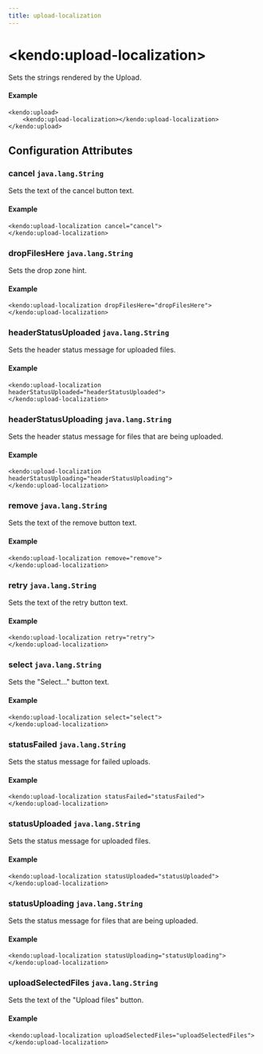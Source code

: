 ```yaml
---
title: upload-localization
---
```


# \<kendo:upload-localization\>

Sets the strings rendered by the Upload.

#### Example
    <kendo:upload>
        <kendo:upload-localization></kendo:upload-localization>
    </kendo:upload>

## Configuration Attributes

### cancel `java.lang.String`

Sets the text of the cancel button text.

#### Example
    <kendo:upload-localization cancel="cancel">
    </kendo:upload-localization>

### dropFilesHere `java.lang.String`

Sets the drop zone hint.

#### Example
    <kendo:upload-localization dropFilesHere="dropFilesHere">
    </kendo:upload-localization>

### headerStatusUploaded `java.lang.String`

Sets the header status message for uploaded files.

#### Example
    <kendo:upload-localization headerStatusUploaded="headerStatusUploaded">
    </kendo:upload-localization>

### headerStatusUploading `java.lang.String`

Sets the header status message for files that are being uploaded.

#### Example
    <kendo:upload-localization headerStatusUploading="headerStatusUploading">
    </kendo:upload-localization>

### remove `java.lang.String`

Sets the text of the remove button text.

#### Example
    <kendo:upload-localization remove="remove">
    </kendo:upload-localization>

### retry `java.lang.String`

Sets the text of the retry button text.

#### Example
    <kendo:upload-localization retry="retry">
    </kendo:upload-localization>

### select `java.lang.String`

Sets the "Select..." button text.

#### Example
    <kendo:upload-localization select="select">
    </kendo:upload-localization>

### statusFailed `java.lang.String`

Sets the status message for failed uploads.

#### Example
    <kendo:upload-localization statusFailed="statusFailed">
    </kendo:upload-localization>

### statusUploaded `java.lang.String`

Sets the status message for uploaded files.

#### Example
    <kendo:upload-localization statusUploaded="statusUploaded">
    </kendo:upload-localization>

### statusUploading `java.lang.String`

Sets the status message for files that are being uploaded.

#### Example
    <kendo:upload-localization statusUploading="statusUploading">
    </kendo:upload-localization>

### uploadSelectedFiles `java.lang.String`

Sets the text of the "Upload files" button.

#### Example
    <kendo:upload-localization uploadSelectedFiles="uploadSelectedFiles">
    </kendo:upload-localization>

